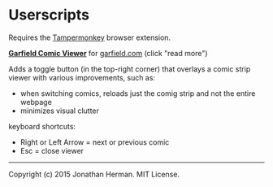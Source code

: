 # Userscripts

Requires the [Tampermonkey](http://tampermonkey.net) browser extension.


**[Garfield Comic Viewer](https://raw.githubusercontent.com/jdh11235/userscripts/master/GarfieldComicViewer.user.js)** for [garfield.com](http://garfield.com) (click "read more")

Adds a toggle button (in the top-right corner) that overlays a comic strip viewer with various improvements, such as:

- when switching comics, reloads just the comig strip and not the entire webpage
- minimizes visual clutter

keyboard shortcuts:

- Right or Left Arrow = next or previous comic
- Esc = close viewer


___

Copyright (c) 2015 Jonathan Herman. MIT License.
